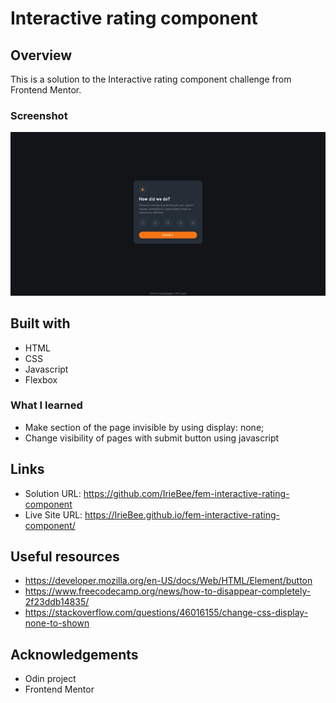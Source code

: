 # Interactive rating component
 
## Overview

This is a solution to the Interactive rating component challenge from Frontend Mentor.

### Screenshot

![screenshot](https://github.com/IrieBee/fem-interactive-rating-component/blob/main/images/screenshot.jpg)

## Built with

  * HTML
  * CSS
  * Javascript
  * Flexbox

### What I learned

* Make section of the page invisible by using display: none;
* Change visibility of pages with submit button using javascript

## Links

* Solution URL: https://github.com/IrieBee/fem-interactive-rating-component
* Live Site URL: https://IrieBee.github.io/fem-interactive-rating-component/

## Useful resources

* https://developer.mozilla.org/en-US/docs/Web/HTML/Element/button
* https://www.freecodecamp.org/news/how-to-disappear-completely-2f23ddb14835/
* https://stackoverflow.com/questions/46016155/change-css-display-none-to-shown

## Acknowledgements

* Odin project
* Frontend Mentor